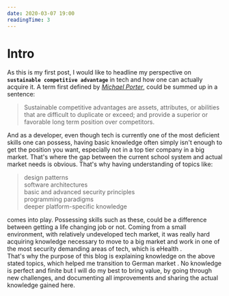```yaml
---
date: 2020-03-07 19:00
readingTime: 3
---
```


# Intro 



As this is my first post, I would like to headline my perspective on __`sustainable competitive advantage`__ in tech and how one can actually acquire it. A term first defined by _[Michael Porter](https://en.wikipedia.org/wiki/Michael_Porter)_, could be summed up in a sentence:

> Sustainable competitive advantages are assets, attributes, or abilities that are difficult to duplicate or exceed; and provide a superior or favorable long term position over competitors.


And as a developer, even though tech is currently one of the most deficient skills one can possess, having basic knowledge often simply isn't enough to get the position you want, especially not in a top tier company in a big market. That's where the gap between the current school system and actual market needs is obvious. That's why having understanding of topics like:

> design patterns \
 software architectures \
 basic and advanced security principles \
 programming paradigms \
 deeper platform-specific knowledge 

comes into play. Possessing skills such as these, could be a difference between getting a life changing job or not. 
Coming from a small environment, with relatively undeveloped tech market, it was really hard acquiring knowledge necessary to move to a big market and work in one of the most security demanding areas of tech, which is eHealth .\
That's why the purpose of this blog is explaining knowledge on the above stated topics, which helped me transition to German market . No knowledge is perfect and finite but I will do my best to bring value, by going through new challenges, and documenting all  improvements and sharing the actual knowledge gained here.


